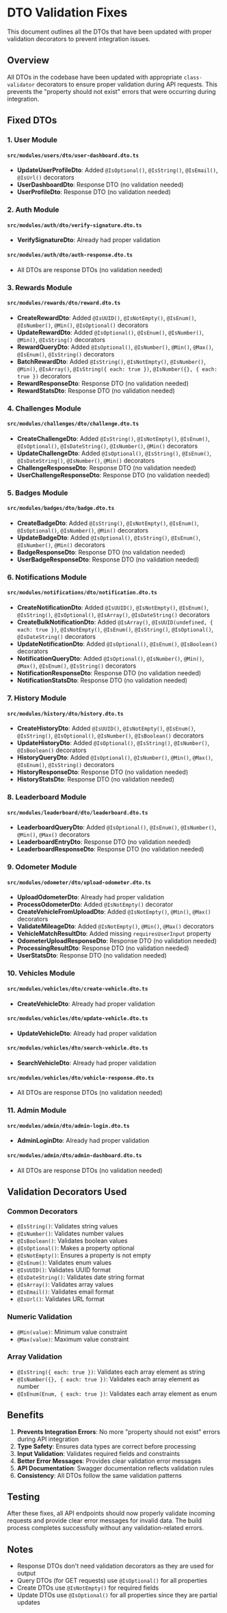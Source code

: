 # DTO Validation Fixes

This document outlines all the DTOs that have been updated with proper validation decorators to prevent integration issues.

## Overview

All DTOs in the codebase have been updated with appropriate `class-validator` decorators to ensure proper validation during API requests. This prevents the "property should not exist" errors that were occurring during integration.

## Fixed DTOs

### 1. User Module

#### `src/modules/users/dto/user-dashboard.dto.ts`

- **UpdateUserProfileDto**: Added `@IsOptional()`, `@IsString()`, `@IsEmail()`, `@IsUrl()` decorators
- **UserDashboardDto**: Response DTO (no validation needed)
- **UserProfileDto**: Response DTO (no validation needed)

### 2. Auth Module

#### `src/modules/auth/dto/verify-signature.dto.ts`

- **VerifySignatureDto**: Already had proper validation

#### `src/modules/auth/dto/auth-response.dto.ts`

- All DTOs are response DTOs (no validation needed)

### 3. Rewards Module

#### `src/modules/rewards/dto/reward.dto.ts`

- **CreateRewardDto**: Added `@IsUUID()`, `@IsNotEmpty()`, `@IsEnum()`, `@IsNumber()`, `@Min()`, `@IsOptional()` decorators
- **UpdateRewardDto**: Added `@IsOptional()`, `@IsEnum()`, `@IsNumber()`, `@Min()`, `@IsString()` decorators
- **RewardQueryDto**: Added `@IsOptional()`, `@IsNumber()`, `@Min()`, `@Max()`, `@IsEnum()`, `@IsString()` decorators
- **BatchRewardDto**: Added `@IsString()`, `@IsNotEmpty()`, `@IsNumber()`, `@Min()`, `@IsArray()`, `@IsString({ each: true })`, `@IsNumber({}, { each: true })` decorators
- **RewardResponseDto**: Response DTO (no validation needed)
- **RewardStatsDto**: Response DTO (no validation needed)

### 4. Challenges Module

#### `src/modules/challenges/dto/challenge.dto.ts`

- **CreateChallengeDto**: Added `@IsString()`, `@IsNotEmpty()`, `@IsEnum()`, `@IsOptional()`, `@IsDateString()`, `@IsNumber()`, `@Min()` decorators
- **UpdateChallengeDto**: Added `@IsOptional()`, `@IsString()`, `@IsEnum()`, `@IsDateString()`, `@IsNumber()`, `@Min()` decorators
- **ChallengeResponseDto**: Response DTO (no validation needed)
- **UserChallengeResponseDto**: Response DTO (no validation needed)

### 5. Badges Module

#### `src/modules/badges/dto/badge.dto.ts`

- **CreateBadgeDto**: Added `@IsString()`, `@IsNotEmpty()`, `@IsEnum()`, `@IsOptional()`, `@IsNumber()`, `@Min()` decorators
- **UpdateBadgeDto**: Added `@IsOptional()`, `@IsString()`, `@IsEnum()`, `@IsNumber()`, `@Min()` decorators
- **BadgeResponseDto**: Response DTO (no validation needed)
- **UserBadgeResponseDto**: Response DTO (no validation needed)

### 6. Notifications Module

#### `src/modules/notifications/dto/notification.dto.ts`

- **CreateNotificationDto**: Added `@IsUUID()`, `@IsNotEmpty()`, `@IsEnum()`, `@IsString()`, `@IsOptional()`, `@IsArray()`, `@IsDateString()` decorators
- **CreateBulkNotificationDto**: Added `@IsArray()`, `@IsUUID(undefined, { each: true })`, `@IsNotEmpty()`, `@IsEnum()`, `@IsString()`, `@IsOptional()`, `@IsDateString()` decorators
- **UpdateNotificationDto**: Added `@IsOptional()`, `@IsEnum()`, `@IsBoolean()` decorators
- **NotificationQueryDto**: Added `@IsOptional()`, `@IsNumber()`, `@Min()`, `@Max()`, `@IsEnum()`, `@IsString()` decorators
- **NotificationResponseDto**: Response DTO (no validation needed)
- **NotificationStatsDto**: Response DTO (no validation needed)

### 7. History Module

#### `src/modules/history/dto/history.dto.ts`

- **CreateHistoryDto**: Added `@IsUUID()`, `@IsNotEmpty()`, `@IsEnum()`, `@IsString()`, `@IsOptional()`, `@IsNumber()`, `@IsBoolean()` decorators
- **UpdateHistoryDto**: Added `@IsOptional()`, `@IsString()`, `@IsNumber()`, `@IsBoolean()` decorators
- **HistoryQueryDto**: Added `@IsOptional()`, `@IsNumber()`, `@Min()`, `@Max()`, `@IsEnum()`, `@IsString()` decorators
- **HistoryResponseDto**: Response DTO (no validation needed)
- **HistoryStatsDto**: Response DTO (no validation needed)

### 8. Leaderboard Module

#### `src/modules/leaderboard/dto/leaderboard.dto.ts`

- **LeaderboardQueryDto**: Added `@IsOptional()`, `@IsEnum()`, `@IsNumber()`, `@Min()`, `@Max()` decorators
- **LeaderboardEntryDto**: Response DTO (no validation needed)
- **LeaderboardResponseDto**: Response DTO (no validation needed)

### 9. Odometer Module

#### `src/modules/odometer/dto/upload-odometer.dto.ts`

- **UploadOdometerDto**: Already had proper validation
- **ProcessOdometerDto**: Added `@IsNotEmpty()` decorator
- **CreateVehicleFromUploadDto**: Added `@IsNotEmpty()`, `@Min()`, `@Max()` decorators
- **ValidateMileageDto**: Added `@IsNotEmpty()`, `@Min()`, `@Max()` decorators
- **VehicleMatchResultDto**: Added missing `requiresUserInput` property
- **OdometerUploadResponseDto**: Response DTO (no validation needed)
- **ProcessingResultDto**: Response DTO (no validation needed)
- **UserStatsDto**: Response DTO (no validation needed)

### 10. Vehicles Module

#### `src/modules/vehicles/dto/create-vehicle.dto.ts`

- **CreateVehicleDto**: Already had proper validation

#### `src/modules/vehicles/dto/update-vehicle.dto.ts`

- **UpdateVehicleDto**: Already had proper validation

#### `src/modules/vehicles/dto/search-vehicle.dto.ts`

- **SearchVehicleDto**: Already had proper validation

#### `src/modules/vehicles/dto/vehicle-response.dto.ts`

- All DTOs are response DTOs (no validation needed)

### 11. Admin Module

#### `src/modules/admin/dto/admin-login.dto.ts`

- **AdminLoginDto**: Already had proper validation

#### `src/modules/admin/dto/admin-dashboard.dto.ts`

- All DTOs are response DTOs (no validation needed)

## Validation Decorators Used

### Common Decorators

- `@IsString()`: Validates string values
- `@IsNumber()`: Validates number values
- `@IsBoolean()`: Validates boolean values
- `@IsOptional()`: Makes a property optional
- `@IsNotEmpty()`: Ensures a property is not empty
- `@IsEnum()`: Validates enum values
- `@IsUUID()`: Validates UUID format
- `@IsDateString()`: Validates date string format
- `@IsArray()`: Validates array values
- `@IsEmail()`: Validates email format
- `@IsUrl()`: Validates URL format

### Numeric Validation

- `@Min(value)`: Minimum value constraint
- `@Max(value)`: Maximum value constraint

### Array Validation

- `@IsString({ each: true })`: Validates each array element as string
- `@IsNumber({}, { each: true })`: Validates each array element as number
- `@IsEnum(Enum, { each: true })`: Validates each array element as enum

## Benefits

1. **Prevents Integration Errors**: No more "property should not exist" errors during API integration
2. **Type Safety**: Ensures data types are correct before processing
3. **Input Validation**: Validates required fields and constraints
4. **Better Error Messages**: Provides clear validation error messages
5. **API Documentation**: Swagger documentation reflects validation rules
6. **Consistency**: All DTOs follow the same validation patterns

## Testing

After these fixes, all API endpoints should now properly validate incoming requests and provide clear error messages for invalid data. The build process completes successfully without any validation-related errors.

## Notes

- Response DTOs don't need validation decorators as they are used for output
- Query DTOs (for GET requests) use `@IsOptional()` for all properties
- Create DTOs use `@IsNotEmpty()` for required fields
- Update DTOs use `@IsOptional()` for all properties since they are partial updates
